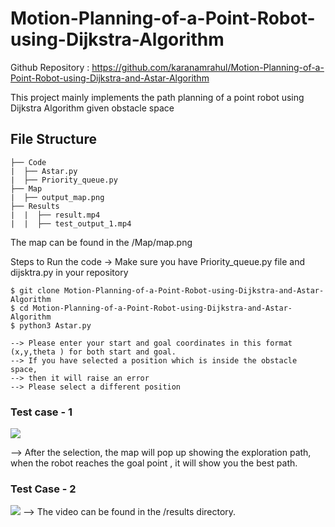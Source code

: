 # Motion-Planning-of-a-Point-Robot-using-Dijkstra-Algorithm


Github Repository : https://github.com/karanamrahul/Motion-Planning-of-a-Point-Robot-using-Dijkstra-and-Astar-Algorithm

This project mainly implements the path planning of a point robot using
Dijkstra Algorithm given obstacle space

## File Structure

```
├── Code
|  ├── Astar.py
|  ├── Priority_queue.py
├── Map
|  ├── output_map.png
├── Results
|  |  ├── result.mp4
|  |  ├── test_output_1.mp4

```
The map can be found in the /Map/map.png

Steps to Run the code 
-> Make sure you have Priority_queue.py file and dijsktra.py in your repository


```
$ git clone Motion-Planning-of-a-Point-Robot-using-Dijkstra-and-Astar-Algorithm
$ cd Motion-Planning-of-a-Point-Robot-using-Dijkstra-and-Astar-Algorithm
$ python3 Astar.py
```

```
--> Please enter your start and goal coordinates in this format (x,y,theta ) for both start and goal.
--> If you have selected a position which is inside the obstacle space, 
--> then it will raise an error
--> Please select a different position
```

### Test case - 1
![](https://github.com/karanamrahul/Motion-Planning-of-a-Point-Robot-using-Dijkstra-and-Astar-Algorithm/blob/main/a-star/results/test_1.jpg)


--> After the selection, the map will pop up showing the 
    exploration path, when the robot reaches the goal point
    , it will show you the best path.
### Test Case - 2

![](https://github.com/karanamrahul/Motion-Planning-of-a-Point-Robot-using-Dijkstra-and-Astar-Algorithm/blob/main/a-star/results/fig.jpg)
--> The video can be found in the /results directory.
    
       

